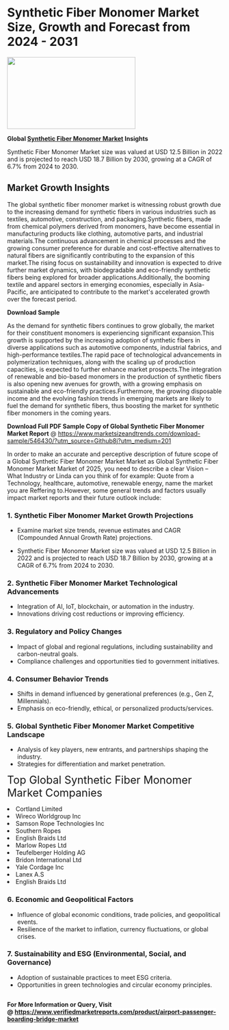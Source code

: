 <H1>Synthetic Fiber Monomer Market Size, Growth and Forecast from 2024 - 2031</H1><img class="aligncenter size-medium wp-image-584254" src="https://thirdeyenews.in/wp-content/uploads/2024/09/Global-Market-Research-300x168.jpeg" alt="" width="300" height="168" /><p><strong>Global&nbsp;<a href="https://www.marketsizeandtrends.com/download-sample/546430/?utm_source=Github8j?utm_medium=201">Synthetic Fiber Monomer Market</a> Insights</strong></p><p>Synthetic Fiber Monomer Market size was valued at USD 12.5 Billion in 2022 and is projected to reach USD 18.7 Billion by 2030, growing at a CAGR of 6.7% from 2024 to 2030.</p><p><h2>Market Growth Insights</h2> The global synthetic fiber monomer market is witnessing robust growth due to the increasing demand for synthetic fibers in various industries such as textiles, automotive, construction, and packaging.Synthetic fibers, made from chemical polymers derived from monomers, have become essential in manufacturing products like clothing, automotive parts, and industrial materials.The continuous advancement in chemical processes and the growing consumer preference for durable and cost-effective alternatives to natural fibers are significantly contributing to the expansion of this market.The rising focus on sustainability and innovation is expected to drive further market dynamics, with biodegradable and eco-friendly synthetic fibers being explored for broader applications.Additionally, the booming textile and apparel sectors in emerging economies, especially in Asia-Pacific, are anticipated to contribute to the market's accelerated growth over the forecast period.<p><strong>Download Sample</strong></p> <p>As the demand for synthetic fibers continues to grow globally, the market for their constituent monomers is experiencing significant expansion.This growth is supported by the increasing adoption of synthetic fibers in diverse applications such as automotive components, industrial fabrics, and high-performance textiles.The rapid pace of technological advancements in polymerization techniques, along with the scaling up of production capacities, is expected to further enhance market prospects.The integration of renewable and bio-based monomers in the production of synthetic fibers is also opening new avenues for growth, with a growing emphasis on sustainable and eco-friendly practices.Furthermore, the growing disposable income and the evolving fashion trends in emerging markets are likely to fuel the demand for synthetic fibers, thus boosting the market for synthetic fiber monomers in the coming years.<p><span class=""><strong>Download Full PDF Sample Copy of Global Synthetic Fiber Monomer Market Report</strong> @ <a href="https://www.marketsizeandtrends.com/download-sample/546430/?utm_source=Github8j?utm_medium=201" target="_blank">https://www.marketsizeandtrends.com/download-sample/546430/?utm_source=Github8j?utm_medium=201</a></span></p><p>In order to make an accurate and perceptive description of future scope of a Global&nbsp;Synthetic Fiber Monomer Market Market as Global&nbsp;Synthetic Fiber Monomer Market Market of 2025, you need to describe a clear Vision &ndash; What Industry or Linda can you think of for example: Quote from a Technology, healthcare, automotive, renewable energy, name the market you are Reffering to.However, some general trends and factors usually impact market reports and their future outlook include:</p><h3>1.&nbsp;<strong>Synthetic Fiber Monomer Market Growth Projections</strong></h3><ul><li>Examine market size trends, revenue estimates and CAGR (Compounded Annual Growth Rate) projections.</li><li><p>Synthetic Fiber Monomer Market size was valued at USD 12.5 Billion in 2022 and is projected to reach USD 18.7 Billion by 2030, growing at a CAGR of 6.7% from 2024 to 2030.</p></li></ul><h3>2.&nbsp;<strong>Synthetic Fiber Monomer Market Technological Advancements</strong></h3><ul><li>Integration of AI, IoT, blockchain, or automation in the industry.</li><li>Innovations driving cost reductions or improving efficiency.</li></ul><h3>3.&nbsp;<strong>Regulatory and Policy Changes</strong></h3><ul><li>Impact of global and regional regulations, including sustainability and carbon-neutral goals.</li><li>Compliance challenges and opportunities tied to government initiatives.</li></ul><h3>4.&nbsp;<strong>Consumer Behavior Trends</strong></h3><ul><li>Shifts in demand influenced by generational preferences (e.g., Gen Z, Millennials).</li><li>Emphasis on eco-friendly, ethical, or personalized products/services.</li></ul><h3>5.&nbsp;<strong>Global Synthetic Fiber Monomer Market Competitive Landscape</strong></h3><ul><li>Analysis of key players, new entrants, and partnerships shaping the industry.</li><li>Strategies for differentiation and market penetration.</li></ul><p data-pm-slice="1 1 []"><span style="color: inherit; font-family: inherit; font-size: 25px;">Top Global Synthetic Fiber Monomer Market Companies</span></p><div class="" data-test-id=""><p><li>Cortland Limited</li><li> Wireco Worldgroup Inc</li><li> Samson Rope Technologies Inc</li><li> Southern Ropes</li><li> English Braids Ltd</li><li> Marlow Ropes Ltd</li><li> Teufelberger Holding AG</li><li> Bridon International Ltd</li><li> Yale Cordage Inc</li><li> Lanex A.S</li><li> English Braids Ltd</li></p></div><h3>6.&nbsp;<strong>Economic and Geopolitical Factors</strong></h3><ul><li>Influence of global economic conditions, trade policies, and geopolitical events.</li><li>Resilience of the market to inflation, currency fluctuations, or global crises.</li></ul><h3>7.&nbsp;<strong>Sustainability and ESG (Environmental, Social, and Governance)</strong></h3><ul><li>Adoption of sustainable practices to meet ESG criteria.</li><li>Opportunities in green technologies and circular economy principles.</li></ul><h2><strong style="font-size: 14px;">For More Information or Query, Visit @&nbsp;</strong><a style="background-color: #ffffff; font-size: 14px;" href="https://www.marketsizeandtrends.com/report/synthetic-fiber-monomer-market/" target="_blank">https://www.verifiedmarketreports.com/product/airport-passenger-boarding-bridge-market</a></h2>